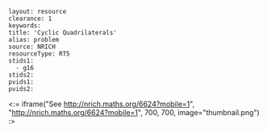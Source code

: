 ````
layout: resource
clearance: 1
keywords:
title: 'Cyclic Quadrilaterals'
alias: problem
source: NRICH
resourceType: RT5
stids1: 
  - g16
stids2:
pvids1:
pvids2:

````

<:= iframe("See http://nrich.maths.org/6624?mobile=1", "http://nrich.maths.org/6624?mobile=1", 700, 700, image="thumbnail.png") :>